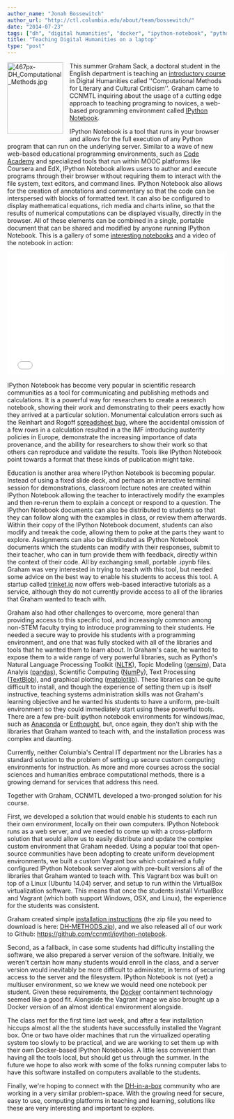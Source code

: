 ```yaml
---
author_name: "Jonah Bossewitch"
author_url: "http://ctl.columbia.edu/about/team/bossewitch/"
date: "2014-07-23"
tags: ["dh", "digital humanities", "docker", "ipython-notebook", "python", "vagrant"]
title: "Teaching Digital Humanities on a laptop"
type: "post"
---
```


<p><a href="http://ccnmtl.columbia.edu/compiled/467px-DH_Computational_Methods.jpg"> <img alt="467px-DH_Computational_Methods.jpg" src="http://ccnmtl.columbia.edu/compiled/assets_c/2014/07/467px-DH_Computational_Methods-thumb-467x599-1124.jpg" width="128" height="164" align=left class="mt-image-left" style="padding-bottom: 6px; padding-right: 12px;"/></a>This summer Graham Sack, a doctoral student in the English department is teaching an <a href="http://www.columbia.edu/cu/bulletin/uwb/subj/ENGL/S3024-20142-001/">introductory course</a> in Digital Humanities called ''Computational Methods for Literary and Cultural Criticism''. Graham came to <span class="caps">CCNMTL </span>inquiring about the usage of a cutting edge approach to teaching programing to novices, a web-based programming environment called <a href="http://ipython.org/notebook.html">IPython Notebook</a>.</p>

<!--more-->

<p>IPython Notebook is a tool that runs in your browser and allows for the full execution of any Python program that can run on the underlying server. Similar to a wave of new web-based educational programming environments, such as <a href="http://www.codecademy.com/">Code Academy</a> and specialized tools that run within <span class="caps">MOOC </span>platforms like Coursera and EdX, IPython Notebook allows users to author and execute programs through their browser without requiring them to interact with the file system, text editors, and command lines. IPython Notebook also allows for the creation of annotations and commentary so that the code can be interspersed with blocks of formatted text. It can also be configured to display mathematical equations, rich media and charts inline, so that the results of numerical computations can be displayed visually, directly in the browser. All of these elements can be combined in a single, portable document that can be shared and modified by anyone running IPython Notebook. This is a gallery of some <a href="http://+https://github.com/ipython/ipython/wiki/A-gallery-of-interesting-IPython-Notebooks#introductory-tutorials">interesting notebooks</a> and a video of the notebook in action:</p>

<p><iframe width="500" height="281" src="//www.youtube.com/embed/H6dLGQw9yFQ?rel=0" frameborder="0" allowfullscreen></iframe></p>

<p>IPython Notebook has become very popular in scientific research communities as a tool for communicating and publishing methods and calculations. It is a powerful way for researchers to create a research notebook, showing their work and demonstrating to their peers exactly how they arrived at a particular solution. Monumental calculation errors such as the Reinhart and Rogoff <a href="http://www.theguardian.com/politics/2013/apr/18/uncovered-error-george-osborne-austerity">spreadsheet bug</a>, where the accidental omission of a few rows in a calculation resulted in a the <span class="caps">IMF </span>introducing austerity policies in Europe, demonstrate the increasing importance of data provenance, and the ability for researchers to show their work so that others can reproduce and validate the results. Tools like IPython Notebook point towards a format that these kinds of publication might take.</p>

<p>Education is another area where IPython Notebook is becoming popular. Instead of using a fixed slide deck, and perhaps an interactive terminal session for demonstrations, classroom lecture notes are created within IPython Notebook allowing the teacher to interactively modify the examples and then re-rerun them to explain a concept or respond to a question. The IPython Notebook documents can also be distributed to students so that they can follow along with the examples in class, or review them afterwards. Within their copy of the IPython Notebook document, students can also modify and tweak the code, allowing them to poke at the parts they want to explore. Assignments can also be distributed as IPython Notebook documents which the students can modify with their responses, submit to their teacher, who can in turn provide them with feedback, directly within the context of their code. All by exchanging small, portable .ipynb files. Graham was very interested in trying to teach with this tool, but needed some advice on the best way to enable his students to access this tool. A startup called <a href="https://trinket.io/">trinket.io</a> now offers web-based interactive tutorials as a service, although they do not currently provide access to all of the libraries that Graham wanted to teach with.</p>

<p>Graham also had other challenges to overcome, more general than providing access to this specific tool, and increasingly common among non-STEM faculty trying to introduce programming to their students. He needed a secure way to provide his students with a programming environment, and one that was fully stocked with all of the libraries and tools that he wanted them to learn about. In Graham's case, he wanted to expose them to a wide range of very powerful libraries, such as Python's Natural Language Processing Toolkit (<a href="http://www.nltk.org/"><span class="caps">NLTK</span></a>), Topic Modeling (<a href="http://radimrehurek.com/gensim/">gensim</a>), Data Analyis (<a href="http://pandas.pydata.org/">pandas</a>), Scientific Computing (<a href="http://www.numpy.org/">NumPy</a>), Text Processing (<a href="http://textblob.readthedocs.org/en/dev/">TextBlob</a>), and graphical plotting (<a href="http://matplotlib.org/">matplotlib</a>). These libraries can be quite difficult to install, and though the experience of setting them up is itself instructive, teaching systems administration skills was not Graham's learning objective and he wanted his students to have a uniform, pre-built environment so they could immediately start using these powerful tools. There are a few pre-built ipython notebook environments for windows/mac, such as <a href="http://docs.continuum.io/anaconda/pkg-docs.html">Anaconda</a> or <a href="https://www.enthought.com/products/epd/free/">Enthought</a>, but, once again, they don't ship with the libraries that Graham wanted to teach with, and the installation process was complex and daunting.</p>

<p>Currently, neither Columbia's Central IT department nor the Libraries has a standard solution to the problem of setting up secure custom computing environments for instruction. As more and more courses across the social sciences and humanities embrace computational methods, there is a growing demand for services that address this need.</p>

<p>Together with Graham, <span class="caps">CCNMTL </span>developed a two-pronged solution for his course.</p>

<p>First, we developed a solution that would enable his students to each run their own environment, locally on their own computers. IPython Notebook runs as a web server, and we needed to come up with a cross-platform solution that would allow us to easily distribute and update the complex custom environment that Graham needed. Using a popular tool that open-source communities have been adopting to create uniform development environments, we built a custom Vagrant box which contained a fully configured IPython Notebook server along with pre-built versions all of the libraries that Graham wanted to teach with. This Vagrant box was built on top of a Linux (Ubuntu 14.04) server, and setup to run within the VirtualBox virtualization software. This means that once the students install VirtualBox and Vagrant (which both support Windows, <span class="caps">OSX, </span>and Linux), the experience for the students was consistent.</p>

<p>Graham created simple <a href="http://ccnmtl.columbia.edu/compiled/Simplified-IPython-Installation-V2.pdf">installation instructions</a> (the zip file you need to download is here: <a href="http://ccnmtl.columbia.edu/compiled/DH-METHODS.zip">DH-METHODS.zip</a>), and we also released all of our work to Github: <a href="https://github.com/ccnmtl/ipython-notebook">https://github.com/ccnmtl/ipython-notebook</a>.</p>

<p>Second, as a fallback, in case some students had difficulty installing the software, we also prepared a server version of the software. Initially, we weren't certain how many students would enroll in the class, and a server version would inevitably be more difficult to administer, in terms of securing access to the server and the filesystem. IPython Notebook is not (yet) a multiuser environment, so we knew we would need one notebook per student. Given these requirements, the <a href="http://docker.com/">Docker</a> containment technology seemed like a good fit. Alongside the Vagrant image we also brought up a Docker version of an almost identical environment alongside.</p>

<p>The class met for the first time last week, and after a few installation hiccups almost all the the students have successfully installed the Vagrant box. One or two have older machines that run the virtualized operating system too slowly to be practical, and we are working to set them up with their own Docker-based IPython Notebooks. A little less convenient than having all the tools local, but should get us through the summer. In the future we hope to also work with some of the folks running computer labs to have this software installed on computers available to the students.</p>

<p>Finally, we're hoping to connect with the <a href="http://dhbox.org/">DH-in-a-box</a> community who are working in a very similar problem-space.  With the growing need for secure, easy to use, computing platforms in teaching and learning, solutions like these are very interesting and important to explore. </p>
